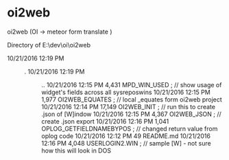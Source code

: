 # oi2web
oi2web (OI -> meteor form translate )

 
 Directory of E:\dev\oi\oi2web
 

10/21/2016  12:19 PM    <DIR>          .
10/21/2016  12:19 PM    <DIR>          ..
10/21/2016  12:15 PM             4,431 MPD_WIN_USED			; // show usage of widget's fields across all sysreposwins
10/21/2016  12:15 PM             1,977 OI2WEB_EQUATES			; // local _equates form oi2web project
10/21/2016  12:14 PM            17,149 OI2WEB_INIT			; // run this to create .json of [W]indow
10/21/2016  12:15 PM             4,367 OI2WEB_JSON			; // create .json export
10/21/2016  12:16 PM             1,041 OPLOG_GETFIELDNAMEBYPOS		; // changed return value from oplog code
10/21/2016  12:12 PM                49 README.md
10/21/2016  12:16 PM             4,048 USERLOGIN2.WIN			; // sample [W] - not sure how this will look in DOS
